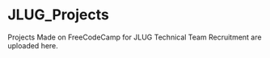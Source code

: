# JLUG_Projects
Projects Made on FreeCodeCamp for JLUG Technical Team Recruitment are uploaded here.
